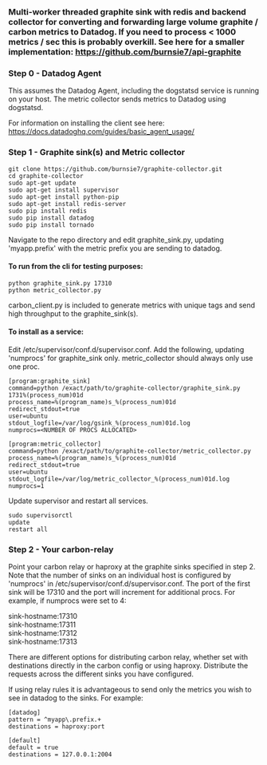 ### Multi-worker threaded graphite sink with redis and backend collector for converting and forwarding large volume graphite / carbon metrics to Datadog.  If you need to process < 1000 metrics / sec this is probably overkill.  See here for a smaller implementation: https://github.com/burnsie7/api-graphite 

### Step 0 - Datadog Agent

This assumes the Datadog Agent, including the dogstatsd service is running on your host.  The metric collector sends metrics to Datadog using dogstatsd.

For information on installing the client see here:  https://docs.datadoghq.com/guides/basic_agent_usage/

### Step 1 - Graphite sink(s) and Metric collector

```
git clone https://github.com/burnsie7/graphite-collector.git
cd graphite-collector
sudo apt-get update
sudo apt-get install supervisor
sudo apt-get install python-pip
sudo apt-get install redis-server
sudo pip install redis
sudo pip install datadog
sudo pip install tornado
```

Navigate to the repo directory and edit graphite_sink.py, updating 'myapp.prefix' with the metric prefix you are sending to datadog.

#### To run from the cli for testing purposes:

`python graphite_sink.py 17310`  
`python metric_collector.py`  

carbon_client.py is included to generate metrics with unique tags and send high throughput to the graphite_sink(s).  

#### To install as a service:

Edit /etc/supervisor/conf.d/supervisor.conf.  Add the following, updating 'numprocs' for graphite_sink only.  metric_collector should always only use one proc.
```
[program:graphite_sink]
command=python /exact/path/to/graphite-collector/graphite_sink.py 1731%(process_num)01d
process_name=%(program_name)s_%(process_num)01d
redirect_stdout=true
user=ubuntu
stdout_logfile=/var/log/gsink_%(process_num)01d.log
numprocs=<NUMBER OF PROCS ALLOCATED>

[program:metric_collector]
command=python /exact/path/to/graphite-collector/metric_collector.py
process_name=%(program_name)s_%(process_num)01d
redirect_stdout=true
user=ubuntu
stdout_logfile=/var/log/metric_collector_%(process_num)01d.log
numprocs=1
```

Update supervisor and restart all services.

```
sudo supervisorctl
update
restart all
```

### Step 2 - Your carbon-relay

Point your carbon relay or haproxy at the graphite sinks specified in step 2.  Note that the number of sinks on an individual host is configured by 'numprocs' in /etc/supervisor/conf.d/supervisor.conf.  The port of the first sink will be 17310 and the port will increment for additional procs.  For example, if numprocs were set to 4:

sink-hostname:17310  
sink-hostname:17311  
sink-hostname:17312  
sink-hostname:17313  

There are different options for distributing carbon relay, whether set with destinations directly in the carbon config or using haproxy.  Distribute the requests across the different sinks you have configured.

If using relay rules it is advantageous to send only the metrics you wish to see in datadog to the sinks.  For example:

```
[datadog]
pattern = ^myapp\.prefix.+
destinations = haproxy:port

[default]
default = true
destinations = 127.0.0.1:2004
```
